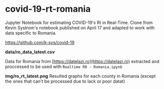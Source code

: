 # covid-19-rt-romania
Jupyter Notebook for estimating COVID-19's Rt in Real-Time.
Clone from Kevin Systrom's notebook published on April 17 and adapted to work with data specific to Romania.

https://github.com/k-sys/covid-19

**data/ro_data_latest.csv**

Data for Romania from [https://datelazi.ro](https://datelazi.ro) extracted and proccessed to be used with ```Realtime R0 - Romania.ipynb```

**img/ro_rt_latest.png**
Resulted graphs for each county in Romania (except the ones that can't be processed due to lack or poor datat)

